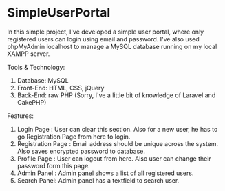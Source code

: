 # SimpleUserPortal

In this simple project, I've developed a simple user portal, where only registered users can login using
email and password. I've also used phpMyAdmin localhost to manage a MySQL database running on my local XAMPP server.

Tools & Technology:

1. Database: MySQL
2. Front-End: HTML, CSS, jQuery
3. Back-End: raw PHP (Sorry, I've a little bit of knowledge of Laravel and CakePHP)

Features:

1. Login Page : User can clear this section. Also for a new user, he has to go Registration Page from here to login.
2. Registration Page : Email address should be unique across the system. Also saves encrypted password to database.
3. Profile Page : User can logout from here. Also user can change their password form this page.
4. Admin Panel : Admin panel shows a list of all registered users. 
5. Search Panel: Admin panel has a textfield to search user.
